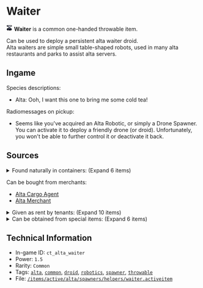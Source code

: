 # Waiter

<img src="https://raw.githubusercontent.com/Ceterai/Enternia/main/items/active/alta/spawners/helpers/waiter.png" alt="Waiter icon" loading="lazy" height=16px width="auto" /> **Waiter** is a common one-handed throwable item.

Can be used to deploy a persistent alta waiter droid.  
Alta waiters are simple small table-shaped robots, used in many alta restaurants and parks to assist alta servers.

## Ingame

Species descriptions:

- Alta: Ooh, I want this one to bring me some cold tea!

Radiomessages on pickup:

- Seems like you've acquired an Alta Robotic, or simply a Drone Spawner. You can activate it to deploy a friendly drone (or droid). Unfortunately, you won't be able to further control it or deactivate it back.

## Sources

<details markdown="1"><summary>Found naturally in containers: (Expand 6 items)</summary>

- <img src="https://raw.githubusercontent.com/Ceterai/Enternia/main/objects/alta/lab/pod/icon.png" alt="Alta Lab Pod icon" loading="lazy" height=16px width="auto" /> [Alta Lab Pod](https://ceterai.github.io/MyEnternia/Wiki/AltaLabPod)
- <img src="https://raw.githubusercontent.com/Ceterai/Enternia/main/objects/alta/city/pod/icon.png" alt="Alta Pod icon" loading="lazy" height=16px width="auto" /> [Alta Pod](https://ceterai.github.io/MyEnternia/Wiki/AltaPod)
- <img src="https://raw.githubusercontent.com/Ceterai/Enternia/main/objects/alta/security/pod/icon.png" alt="Alta Security Pod icon" loading="lazy" height=16px width="auto" /> [Alta Security Pod](https://ceterai.github.io/MyEnternia/Wiki/AltaSecurityPod)
- <img src="https://raw.githubusercontent.com/Ceterai/Enternia/main/objects/alta/ship/container/icon.png" alt="Alta Ship Container icon" loading="lazy" height=16px width="auto" /> [Alta Ship Container](https://ceterai.github.io/MyEnternia/Wiki/AltaShipContainer)
- <img src="https://raw.githubusercontent.com/Ceterai/Enternia/main/objects/alta/ship/pod/icon.png" alt="Alta Ship Pod icon" loading="lazy" height=16px width="auto" /> [Alta Ship Pod](https://ceterai.github.io/MyEnternia/Wiki/AltaShipPod)
- `outpostshippingcontainer`

</details>

Can be bought from merchants:

- [Alta Cargo Agent](https://ceterai.github.io/MyEnternia/Wiki/AltaCargoAgent)
- [Alta Merchant](https://ceterai.github.io/MyEnternia/Wiki/AltaMerchant)

<details markdown="1"><summary>Given as rent by tenants: (Expand 10 items)</summary>

- [Alta Administrator](https://ceterai.github.io/MyEnternia/Wiki/AltaAdministrator)
- [Alta Collectioner](https://ceterai.github.io/MyEnternia/Wiki/AltaCollectioner)
- [Alta Executive](https://ceterai.github.io/MyEnternia/Wiki/AltaExecutive)
- [Alta Official](https://ceterai.github.io/MyEnternia/Wiki/AltaOfficial)
- [Alta Princess](https://ceterai.github.io/MyEnternia/Wiki/AltaPrincess)
- [Alta Representative](https://ceterai.github.io/MyEnternia/Wiki/AltaRepresentative)
- [Alta Security Commander](https://ceterai.github.io/MyEnternia/Wiki/AltaSecurityCommander)
- [Alta Security Officer](https://ceterai.github.io/MyEnternia/Wiki/AltaSecurityOfficer)
- [EDS Commander](https://ceterai.github.io/MyEnternia/Wiki/EDSCommander)
- [EDS Officer](https://ceterai.github.io/MyEnternia/Wiki/EDSOfficer)

</details>

<details markdown="1"><summary>Can be obtained from special items: (Expand 6 items)</summary>

- <img src="https://raw.githubusercontent.com/Ceterai/Enternia/main/items/active/alta/loot/tier0.png" alt="Tier 0 Pad icon" loading="lazy" height=16px width="auto" /> [Tier 0 Pad](https://ceterai.github.io/MyEnternia/Wiki/Tier0Pad)
- <img src="https://raw.githubusercontent.com/Ceterai/Enternia/main/items/active/alta/loot/tier1.png" alt="Tier 1 Pad icon" loading="lazy" height=16px width="auto" /> [Tier 1 Pad](https://ceterai.github.io/MyEnternia/Wiki/Tier1Pad)
- <img src="https://raw.githubusercontent.com/Ceterai/Enternia/main/items/active/alta/loot/tier2.png" alt="Tier 2 Pad icon" loading="lazy" height=16px width="auto" /> [Tier 2 Pad](https://ceterai.github.io/MyEnternia/Wiki/Tier2Pad)
- <img src="https://raw.githubusercontent.com/Ceterai/Enternia/main/items/active/alta/loot/tier3.png" alt="Tier 3 Pad icon" loading="lazy" height=16px width="auto" /> [Tier 3 Pad](https://ceterai.github.io/MyEnternia/Wiki/Tier3Pad)
- <img src="https://raw.githubusercontent.com/Ceterai/Enternia/main/items/active/alta/loot/tier4.png" alt="Tier 4 Pad icon" loading="lazy" height=16px width="auto" /> [Tier 4 Pad](https://ceterai.github.io/MyEnternia/Wiki/Tier4Pad)
- <img src="https://raw.githubusercontent.com/Ceterai/Enternia/main/items/active/alta/loot/tier5.png" alt="Tier 5 Pad icon" loading="lazy" height=16px width="auto" /> [Tier 5 Pad](https://ceterai.github.io/MyEnternia/Wiki/Tier5Pad)

</details>

## Technical Information

- In-game ID: `ct_alta_waiter`
- Power: `1.5`
- Rarity: `Common`
- Tags: [`alta`](https://ceterai.github.io/MyEnternia/Wiki/Tags/Alta), [`common`](https://ceterai.github.io/MyEnternia/Wiki/Tags/Common), [`droid`](https://ceterai.github.io/MyEnternia/Wiki/Tags/Droid), [`robotics`](https://ceterai.github.io/MyEnternia/Wiki/Tags/Robotics), [`spawner`](https://ceterai.github.io/MyEnternia/Wiki/Tags/Spawner), [`throwable`](https://ceterai.github.io/MyEnternia/Wiki/Tags/Throwable)
- File: [`/items/active/alta/spawners/helpers/waiter.activeitem`](https://github.com/Ceterai/Enternia/blob/main/items/active/alta/spawners/helpers/waiter.activeitem)
